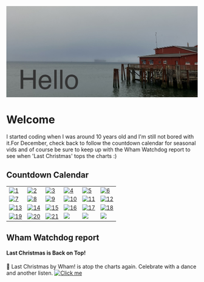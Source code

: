 ![Hello](https://github.com/mjamesharmon/mjamesharmon/blob/main/assets/img/hello.jpg?raw=true)
# Welcome
I started coding when I was around 10 years old and I'm still not bored with it.For December, check back to follow the countdown calendar for seasonal vids and of course be sure to keep up with the Wham Watchdog report to see when 'Last Christmas' tops the charts :)
## Countdown Calendar


|     |    |     |     |     |      |
|-----|----|----|------|-----|-----|
| [![1](https://mjamesharmon.github.io/julekalender/1_open.svg)](https://www.youtube.com/watch?v=B5KL3qjrm7M)| [![2](https://mjamesharmon.github.io/julekalender/2_open.svg)](https://www.youtube.com/watch?v=BXL7BgG-RLU)| [![3](https://mjamesharmon.github.io/julekalender/3_open.svg)](https://www.youtube.com/watch?v=foYWOf4XoGk)| [![4](https://mjamesharmon.github.io/julekalender/4_open.svg)](https://www.instagram.com/reel/Bq4pRvoHqun)| [![5](https://mjamesharmon.github.io/julekalender/5_open.svg)](https://www.youtube.com/watch?v=gset79KMmt0)| [![6](https://mjamesharmon.github.io/julekalender/6_open.svg)](https://www.youtube.com/watch?v=Q8Bb731ktTc)|
| [![7](https://mjamesharmon.github.io/julekalender/7_open.svg)](https://www.youtube.com/watch?v=cBCYZ9jIJkI)| [![8](https://mjamesharmon.github.io/julekalender/8_open.svg)](https://www.instagram.com/reel/BrpvwQWn9pQ)| [![9](https://mjamesharmon.github.io/julekalender/9_open.svg)](https://www.youtube.com/watch?v=9YBTNE8pokA)| [![10](https://mjamesharmon.github.io/julekalender/10_open.svg)](https://www.youtube.com/watch?v=to-rArpk2vs)| [![11](https://mjamesharmon.github.io/julekalender/11_open.svg)](https://www.youtube.com/watch?v=au7iFfGlTrY)| [![12](https://mjamesharmon.github.io/julekalender/12_open.svg)](https://www.youtube.com/watch?v=xn7RPC-bQPI)|
| [![13](https://mjamesharmon.github.io/julekalender/13_open.svg)](https://www.youtube.com/watch?v=STlhnD30OaA)| [![14](https://mjamesharmon.github.io/julekalender/14_open.svg)](https://www.youtube.com/watch?v=0JTjU_Y8dno)| [![15](https://mjamesharmon.github.io/julekalender/15_open.svg)](https://www.youtube.com/watch?v=fK3OE8o0gqo)| [![16](https://mjamesharmon.github.io/julekalender/16_open.svg)](https://www.youtube.com/watch?v=S4O2ZmziRug)| [![17](https://mjamesharmon.github.io/julekalender/17_open.svg)](https://www.youtube.com/watch?v=l2HlpZ08YP4)| [![18](https://mjamesharmon.github.io/julekalender/18_open.svg)](https://www.youtube.com/watch?v=RmF2rsDHOZc)|
| [![19](https://mjamesharmon.github.io/julekalender/19_open.svg)](https://www.youtube.com/watch?v=wWuccFOyayU)| [![20](https://mjamesharmon.github.io/julekalender/20_open.svg)](https://www.youtube.com/watch?v=zTx6cWV9NBk)| [![21](https://mjamesharmon.github.io/julekalender/21_open.svg)](https://www.youtube.com/watch?v=GUeYTWXn0Qk)| <picture><img src="https://mjamesharmon.github.io/julekalender/22.svg" /></picture>| <picture><img src="https://mjamesharmon.github.io/julekalender/23.svg" /></picture>| <picture><img src="https://mjamesharmon.github.io/julekalender/24.svg" /></picture>|

## Wham Watchdog report


#### Last Christmas is Back on Top!
🎉 Last Christmas by Wham! is atop the charts again.  Celebrate with a dance and another listen.
[![Click me](https://mjamesharmon.github.io/wham-watchdog/web/assets/img/last_christmas.jpeg "Last Christmas")]("https://youtu.be/E8gmARGvPlI?si=gt_S_mTrTcC_GmCa")

